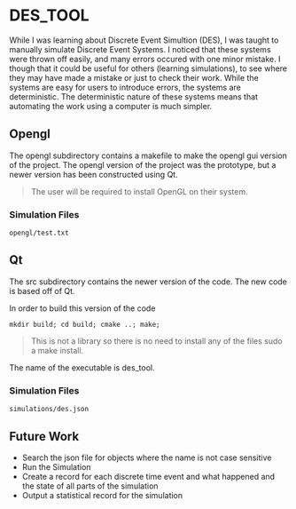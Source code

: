 # DES_TOOL

While I was learning about Discrete Event Simultion (DES), I was taught to manually simulate Discrete Event Systems. 
I noticed that these systems were thrown off easily, and many errors occured with one minor mistake. I though that 
it could be useful for others (learning simulations), to see where they may have made a mistake or just to check 
their work. While the systems are easy for users to introduce errors, the systems are deterministic. The deterministic 
nature of these systems means that automating the work using a computer is much simpler.


## Opengl

The opengl subdirectory contains a makefile to make the opengl gui version of the project. The opengl version 
of the project was the prototype, but a newer version has been constructed using Qt. 

> The user will be required to install OpenGL on their system.

### Simulation Files

```
opengl/test.txt
```

## Qt

The src subdirectory contains the newer version of the code. The new code is based off of Qt. 

In order to build this version of the code

```mkdir build; cd build; cmake ..; make;```

> This is not a library so there is no need to install any of the files sudo a make install.

The name of the executable is des_tool. 

### Simulation Files

```
simulations/des.json
```

## Future Work

- Search the json file for objects where the name is not case sensitive
- Run the Simulation
- Create a record for each discrete time event and what happened and the state of all parts of the simulation
- Output a statistical record for the simulation
